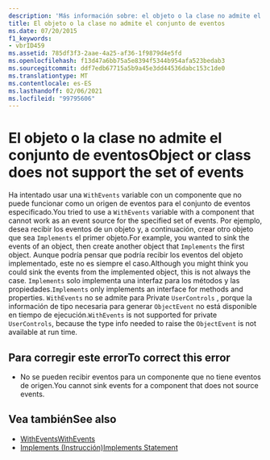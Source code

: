 ```yaml
---
description: 'Más información sobre: el objeto o la clase no admite el conjunto de eventos.'
title: El objeto o la clase no admite el conjunto de eventos
ms.date: 07/20/2015
f1_keywords:
- vbrID459
ms.assetid: 785df3f3-2aae-4a25-af36-1f9879d4e5fd
ms.openlocfilehash: f13d47a6bb75a5e8394f5344b954afa523bedab3
ms.sourcegitcommit: ddf7edb67715a5b9a45e3dd44536dabc153c1de0
ms.translationtype: MT
ms.contentlocale: es-ES
ms.lasthandoff: 02/06/2021
ms.locfileid: "99795606"
---
```

# <a name="object-or-class-does-not-support-the-set-of-events"></a><span data-ttu-id="9c524-103">El objeto o la clase no admite el conjunto de eventos</span><span class="sxs-lookup"><span data-stu-id="9c524-103">Object or class does not support the set of events</span></span>

<span data-ttu-id="9c524-104">Ha intentado usar una `WithEvents` variable con un componente que no puede funcionar como un origen de eventos para el conjunto de eventos especificado.</span><span class="sxs-lookup"><span data-stu-id="9c524-104">You tried to use a `WithEvents` variable with a component that cannot work as an event source for the specified set of events.</span></span> <span data-ttu-id="9c524-105">Por ejemplo, desea recibir los eventos de un objeto y, a continuación, crear otro objeto que sea `Implements` el primer objeto.</span><span class="sxs-lookup"><span data-stu-id="9c524-105">For example, you wanted to sink the events of an object, then create another object that `Implements` the first object.</span></span> <span data-ttu-id="9c524-106">Aunque podría pensar que podría recibir los eventos del objeto implementado, este no es siempre el caso.</span><span class="sxs-lookup"><span data-stu-id="9c524-106">Although you might think you could sink the events from the implemented object, this is not always the case.</span></span> <span data-ttu-id="9c524-107">`Implements` solo implementa una interfaz para los métodos y las propiedades.</span><span class="sxs-lookup"><span data-stu-id="9c524-107">`Implements` only implements an interface for methods and properties.</span></span> <span data-ttu-id="9c524-108">`WithEvents` no se admite para Private `UserControls` , porque la información de tipo necesaria para generar `ObjectEvent` no está disponible en tiempo de ejecución.</span><span class="sxs-lookup"><span data-stu-id="9c524-108">`WithEvents` is not supported for private `UserControls`, because the type info needed to raise the `ObjectEvent` is not available at run time.</span></span>

## <a name="to-correct-this-error"></a><span data-ttu-id="9c524-109">Para corregir este error</span><span class="sxs-lookup"><span data-stu-id="9c524-109">To correct this error</span></span>

- <span data-ttu-id="9c524-110">No se pueden recibir eventos para un componente que no tiene eventos de origen.</span><span class="sxs-lookup"><span data-stu-id="9c524-110">You cannot sink events for a component that does not source events.</span></span>

## <a name="see-also"></a><span data-ttu-id="9c524-111">Vea también</span><span class="sxs-lookup"><span data-stu-id="9c524-111">See also</span></span>

- [<span data-ttu-id="9c524-112">WithEvents</span><span class="sxs-lookup"><span data-stu-id="9c524-112">WithEvents</span></span>](../modifiers/withevents.md)
- [<span data-ttu-id="9c524-113">Implements (Instrucción)</span><span class="sxs-lookup"><span data-stu-id="9c524-113">Implements Statement</span></span>](../statements/implements-statement.md)
